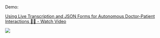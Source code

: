 Demo: 

<div>
    <a href="https://www.loom.com/share/db3d23937b02446c836a88601801dd49">
      <p>Using Live Transcription and JSON Forms for Autonomous Doctor-Patient Interactions 👩‍⚕️ - Watch Video</p>
    </a>
    <a href="https://www.loom.com/share/db3d23937b02446c836a88601801dd49">
      <img style="max-width:300px;" src="https://cdn.loom.com/sessions/thumbnails/db3d23937b02446c836a88601801dd49-ec68be73f22efa86-full-play.gif">
    </a>
  </div>
